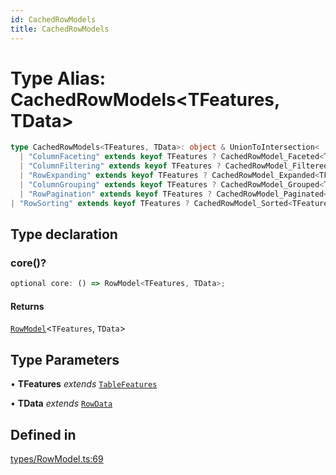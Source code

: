 ```yaml
---
id: CachedRowModels
title: CachedRowModels
---
```


# Type Alias: CachedRowModels\<TFeatures, TData\>

```ts
type CachedRowModels<TFeatures, TData>: object & UnionToIntersection<
  | "ColumnFaceting" extends keyof TFeatures ? CachedRowModel_Faceted<TFeatures, TData> : never
  | "ColumnFiltering" extends keyof TFeatures ? CachedRowModel_Filtered<TFeatures, TData> : never
  | "RowExpanding" extends keyof TFeatures ? CachedRowModel_Expanded<TFeatures, TData> : never
  | "ColumnGrouping" extends keyof TFeatures ? CachedRowModel_Grouped<TFeatures, TData> : never
  | "RowPagination" extends keyof TFeatures ? CachedRowModel_Paginated<TFeatures, TData> : never
| "RowSorting" extends keyof TFeatures ? CachedRowModel_Sorted<TFeatures, TData> : never>;
```

## Type declaration

### core()?

```ts
optional core: () => RowModel<TFeatures, TData>;
```

#### Returns

[`RowModel`](../interfaces/rowmodel.md)\<`TFeatures`, `TData`\>

## Type Parameters

• **TFeatures** *extends* [`TableFeatures`](tablefeatures.md)

• **TData** *extends* [`RowData`](rowdata.md)

## Defined in

[types/RowModel.ts:69](https://github.com/TanStack/table/blob/main/packages/table-core/src/types/RowModel.ts#L69)
